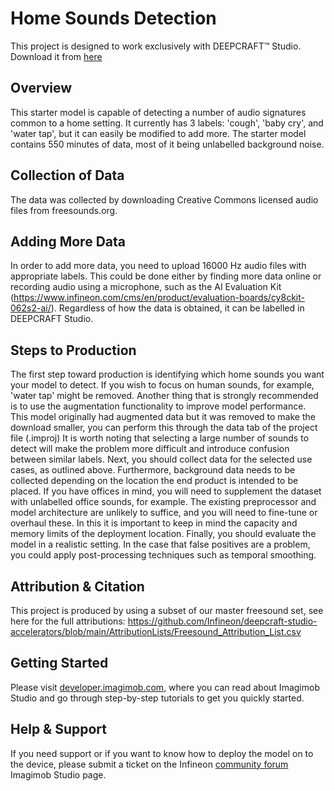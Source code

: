 ﻿# Home Sounds Detection

This project is designed to work exclusively with DEEPCRAFT™ Studio. Download it from [here](https://softwaretools.infineon.com/assets/com.ifx.tb.tool.deepcraftstudio)

## Overview
This starter model is capable of detecting a number of audio signatures common to a home setting.
It currently has 3 labels: 'cough', 'baby cry', and 'water tap', but it can easily be modified to add more.
The starter model contains 550 minutes of data, most of it being unlabelled background noise. 

## Collection of Data
The data was collected by downloading Creative Commons licensed audio files from freesounds.org.

## Adding More Data
In order to add more data, you need to upload 16000 Hz audio files with appropriate labels. This could be done either by finding more data online or recording audio using a microphone, such as the AI Evaluation Kit (https://www.infineon.com/cms/en/product/evaluation-boards/cy8ckit-062s2-ai/). 
Regardless of how the data is obtained, it can be labelled in DEEPCRAFT Studio.

## Steps to Production
The first step toward production is identifying which home sounds you want your model to detect. If you wish to focus on human sounds, for example, 'water tap' might be removed. Another thing that is strongly recommended is to use the augmentation functionality to improve model performance. This model originally had augmented data but it was removed to make the download smaller, you can perform this through the data tab of the project file (.improj)
It is worth noting that selecting a large number of sounds to detect will make the problem more difficult and introduce confusion between similar labels.
Next, you should collect data for the selected use cases, as outlined above.
Furthermore, background data needs to be collected depending on the location the end product is intended to be placed. If you have offices in mind, you will need to supplement the dataset with unlabelled office sounds, for example. 
The existing preprocessor and model architecture are unlikely to suffice, and you will need to fine-tune or overhaul these. In this it is important to keep in mind the capacity and memory limits of the deployment location.
Finally, you should evaluate the model in a realistic setting. 
In the case that false positives are a problem, you could apply post-processing techniques such as temporal smoothing.

## Attribution & Citation
This project is produced by using a subset of our master freesound set, see here for the full attributions: https://github.com/Infineon/deepcraft-studio-accelerators/blob/main/AttributionLists/Freesound_Attribution_List.csv

## Getting Started

Please visit [developer.imagimob.com](https://developer.imagimob.com), where you can read about Imagimob Studio and go through step-by-step tutorials to get you quickly started.

## Help & Support

If you need support or if you want to know how to deploy the model on to the device, please submit a ticket on the Infineon [community forum ](https://community.infineon.com/t5/Imagimob/bd-p/Imagimob/page/1) Imagimob Studio page.
